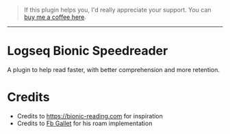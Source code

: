 > If this plugin helps you, I'd really appreciate your support. You can [buy me a coffee here](https://www.buymeacoffee.com/sawhney17).
---
# Logseq Bionic Speedreader
A plugin to help read faster, with better comprehension and more retention. 


# Credits
- Credits to https://bionic-reading.com for inspiration
- Credits to [Fb Gallet](https://github.com/fbgallet/Roam-extensions) for his roam implementation
